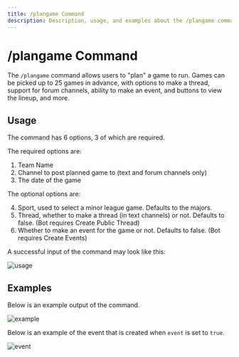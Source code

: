 ```yaml
---
title: /plangame Command
description: Description, usage, and examples about the /plangame command for the MLB Game Feed Discord bot.
---
```


# /plangame Command

The `/plangame` command allows users to "plan" a game to run. Games can be picked up to 25 games in advance, with options to make a thread, support for forum channels, ability to make an event, and buttons to view the lineup, and more.

## Usage

The command has 6 options, 3 of which are required.

The required options are:

1. Team Name
2. Channel to post planned game to (text and forum channels only)
3. The date of the game

The optional options are:

4. Sport, used to select a minor league game. Defaults to the majors.
5. Thread, whether to make a thread (in text channels) or not. Defaults to false. (Bot requires Create Public Thread)
6. Whether to make an event for the game or not. Defaults to false. (Bot requires Create Events)

A successful input of the command may look like this:

![usage](https://cdn.chew.pro/imgs/xJIlAbHo.png)

## Examples

Below is an example output of the command.

![example](https://cdn.chew.pro/imgs/mbEIK7h.png)

Below is an example of the event that is created when `event` is set to `true`.

![event](https://cdn.chew.pro/imgs/bE4JRNO.png)
